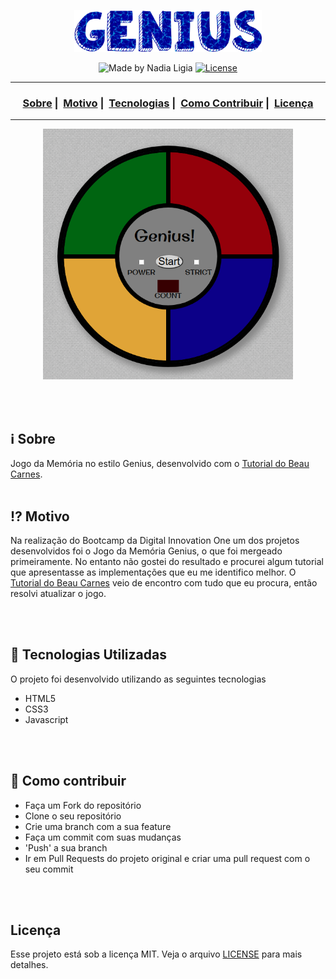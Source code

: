<p align="center">
  <img src="images/logo.png" width="300" heigth="300">
</p>


<p align="center">
  <img alt="Made by Nadia Ligia" src="https://img.shields.io/badge/made%20by-Nadia%20Ligia-informational">
  
  <a href="license.md">
  <img alt="License" src="https://img.shields.io/badge/License-MIT-informational">
  </a>
</p>

___

<h3 align="center">
  <a href="#information_source-sobre">Sobre</a>&nbsp;|&nbsp;
    <a href="#interrobang-motivo">Motivo</a>&nbsp;|&nbsp;
  <a href="#rocket-tecnologias-utilizadas">Tecnologias</a>&nbsp;|&nbsp;
  <a href="#link-como-contribuir">Como Contribuir</a>&nbsp;|&nbsp;
  <a href="#licença">Licença</a>
</h3>

___
<p align="center">
  <img src="images/genius.png" width="400">
</p>

<br>
<br>

## :information_source: Sobre

Jogo da Memória no estilo Genius, desenvolvido com o [Tutorial do Beau Carnes](https://youtu.be/n_ec3eowFLQ).
<br>
<br>

## :interrobang: Motivo

Na realização do Bootcamp da Digital Innovation One um dos projetos desenvolvidos foi o Jogo da Memória Genius, o que foi mergeado primeiramente.
No entanto não gostei do resultado e procurei algum tutorial que apresentasse as implementações que eu me identifico melhor.
O [Tutorial do Beau Carnes](https://youtu.be/n_ec3eowFLQ) veio de encontro com tudo que eu procura, então resolvi atualizar o jogo.

<br>
<br>

## :rocket: Tecnologias Utilizadas 

O projeto foi desenvolvido utilizando as seguintes tecnologias

- HTML5
- CSS3
- Javascript
<br>
<br>

## :link: Como contribuir 

- Faça um Fork do repositório
- Clone o seu repositório
- Crie uma branch com a sua feature
- Faça um commit com suas mudanças
- 'Push' a sua branch
- Ir em Pull Requests do projeto original e criar uma pull request com o seu commit
<br>
<br>

## Licença 

Esse projeto está sob a licença MIT. Veja o arquivo [LICENSE](LICENSE) para mais detalhes.
